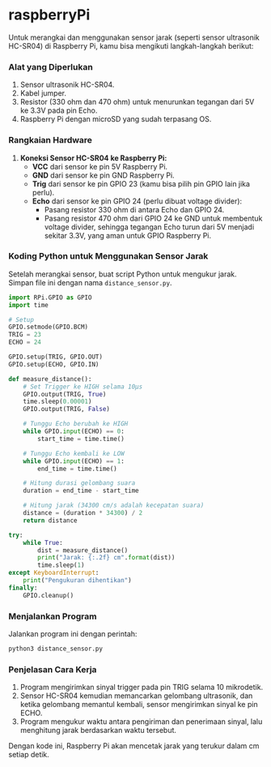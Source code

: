 # raspberryPi

Untuk merangkai dan menggunakan sensor jarak (seperti sensor ultrasonik HC-SR04) di Raspberry Pi, kamu bisa mengikuti langkah-langkah berikut:

### Alat yang Diperlukan
1. Sensor ultrasonik HC-SR04.
2. Kabel jumper.
3. Resistor (330 ohm dan 470 ohm) untuk menurunkan tegangan dari 5V ke 3.3V pada pin Echo.
4. Raspberry Pi dengan microSD yang sudah terpasang OS.

### Rangkaian Hardware
1. **Koneksi Sensor HC-SR04 ke Raspberry Pi:**
   - **VCC** dari sensor ke pin 5V Raspberry Pi.
   - **GND** dari sensor ke pin GND Raspberry Pi.
   - **Trig** dari sensor ke pin GPIO 23 (kamu bisa pilih pin GPIO lain jika perlu).
   - **Echo** dari sensor ke pin GPIO 24 (perlu dibuat voltage divider):
     - Pasang resistor 330 ohm di antara Echo dan GPIO 24.
     - Pasang resistor 470 ohm dari GPIO 24 ke GND untuk membentuk voltage divider, sehingga tegangan Echo turun dari 5V menjadi sekitar 3.3V, yang aman untuk GPIO Raspberry Pi.

### Koding Python untuk Menggunakan Sensor Jarak
Setelah merangkai sensor, buat script Python untuk mengukur jarak. Simpan file ini dengan nama `distance_sensor.py`.

```python
import RPi.GPIO as GPIO
import time

# Setup
GPIO.setmode(GPIO.BCM)
TRIG = 23
ECHO = 24

GPIO.setup(TRIG, GPIO.OUT)
GPIO.setup(ECHO, GPIO.IN)

def measure_distance():
    # Set Trigger ke HIGH selama 10µs
    GPIO.output(TRIG, True)
    time.sleep(0.00001)
    GPIO.output(TRIG, False)

    # Tunggu Echo berubah ke HIGH
    while GPIO.input(ECHO) == 0:
        start_time = time.time()

    # Tunggu Echo kembali ke LOW
    while GPIO.input(ECHO) == 1:
        end_time = time.time()

    # Hitung durasi gelombang suara
    duration = end_time - start_time

    # Hitung jarak (34300 cm/s adalah kecepatan suara)
    distance = (duration * 34300) / 2
    return distance

try:
    while True:
        dist = measure_distance()
        print("Jarak: {:.2f} cm".format(dist))
        time.sleep(1)
except KeyboardInterrupt:
    print("Pengukuran dihentikan")
finally:
    GPIO.cleanup()
```

### Menjalankan Program
Jalankan program ini dengan perintah:

```bash
python3 distance_sensor.py
```

### Penjelasan Cara Kerja
1. Program mengirimkan sinyal trigger pada pin TRIG selama 10 mikrodetik.
2. Sensor HC-SR04 kemudian memancarkan gelombang ultrasonik, dan ketika gelombang memantul kembali, sensor mengirimkan sinyal ke pin ECHO.
3. Program mengukur waktu antara pengiriman dan penerimaan sinyal, lalu menghitung jarak berdasarkan waktu tersebut.

Dengan kode ini, Raspberry Pi akan mencetak jarak yang terukur dalam cm setiap detik.
